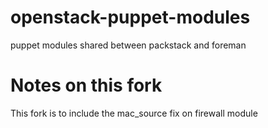 openstack-puppet-modules
========================

puppet modules shared between packstack and foreman


Notes on this fork
==================

This fork is to include the mac_source fix on firewall module
